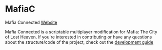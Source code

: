 # MafiaC
Mafia Connected
[Website](https://mafiaconnected.com)

Mafia Connected is a scriptable multiplayer modification for Mafia: The City of Lost Heaven.
If you're interested in contributing or have any questions about the structure/code of the project, check out the [development guide](https://github.com/mafiaconnected/MafiaC/blob/nightly/DEVGUIDE.md)
